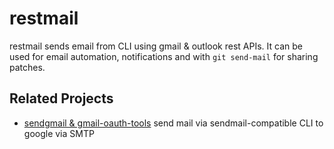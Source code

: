 # restmail

restmail sends email from CLI using gmail & outlook rest APIs. It can be used
for email automation, notifications and with `git send-mail` for sharing patches. 



## Related Projects
* [sendgmail & gmail-oauth-tools](https://github.com/google/gmail-oauth2-tools) send mail via sendmail-compatible
CLI to google via SMTP